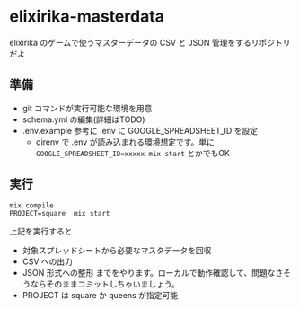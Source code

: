 # elixirika-masterdata
elixirika のゲームで使うマスターデータの CSV と JSON 管理をするリポジトリだよ

## 準備

* git コマンドが実行可能な環境を用意
* schema.yml の編集(詳細はTODO)
* .env.example 参考に .env に GOOGLE_SPREADSHEET_ID を設定
  * direnv で .env が読み込まれる環境想定です。単に `GOOGLE_SPREADSHEET_ID=xxxxx mix start` とかでもOK

## 実行

```
mix compile
PROJECT=square  mix start
```

上記を実行すると

* 対象スプレッドシートから必要なマスタデータを回収
* CSV への出力
* JSON 形式への整形 までをやります。ローカルで動作確認して、問題なさそうならそのままコミットしちゃいましょう。
* PROJECT は square か queens が指定可能
